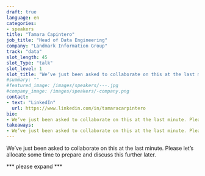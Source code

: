 ```yaml
---
draft: true
language: en
categories:
- speakers
title: "Tamara Capintero"
job_title: "Head of Data Engineering"
company: "Landmark Information Group"
track: "data"
slot_length: 45
slot_Type: "talk"
slot_level: 1
slot_title: "We’ve just been asked to collaborate on this at the last minute. Please let’s allocate some time to prepare and discuss this further later."
#summary: ""
#featured_image: /images/speakers/---.jpg
#company_image: /images/speakers/-company.png
contact:
- text: "LinkedIn"
  url: https://www.linkedin.com/in/tamaracarpintero
bio:
- We’ve just been asked to collaborate on this at the last minute. Please let’s allocate some time to prepare and discuss this further later.
takeaways:
- We’ve just been asked to collaborate on this at the last minute. Please let’s allocate some time to prepare and discuss this further later.
---
```

We’ve just been asked to collaborate on this at the last minute. Please let’s allocate some time to prepare and discuss this further later.

*** please expand ***